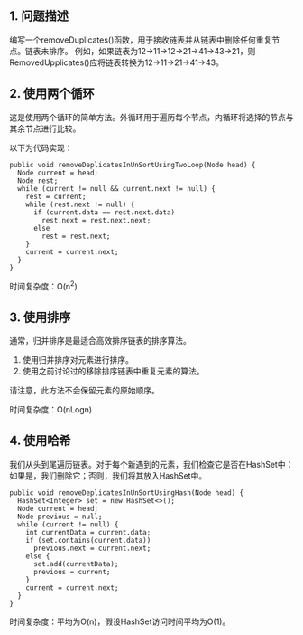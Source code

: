 ## 1. 问题描述

编写一个removeDuplicates()函数，用于接收链表并从链表中删除任何重复节点。链表未排序。
例如，如果链表为12->11->12->21->41->43->21，则RemovedUpplicates()应将链表转换为12->11->21->41->43。

## 2. 使用两个循环

这是使用两个循环的简单方法。外循环用于遍历每个节点，内循环将选择的节点与其余节点进行比较。

以下为代码实现：

```
public void removeDeplicatesInUnSortUsingTwoLoop(Node head) {
  Node current = head;
  Node rest;
  while (current != null && current.next != null) {
    rest = current;
    while (rest.next != null) {
      if (current.data == rest.next.data)
        rest.next = rest.next.next;
      else
        rest = rest.next;
    }
    current = current.next;
  }
}
```

时间复杂度：O(n<sup>2</sup>)

## 3. 使用排序

通常，归并排序是最适合高效排序链表的排序算法。

1. 使用归并排序对元素进行排序。
2. 使用之前讨论过的移除排序链表中重复元素的算法。

请注意，此方法不会保留元素的原始顺序。

时间复杂度：O(nLogn)

## 4. 使用哈希

我们从头到尾遍历链表。对于每个新遇到的元素，我们检查它是否在HashSet中：如果是，我们删除它；否则，我们将其放入HashSet中。

```
public void removeDeplicatesInUnSortUsingHash(Node head) {
  HashSet<Integer> set = new HashSet<>();
  Node current = head;
  Node previous = null;
  while (current != null) {
    int currentData = current.data;
    if (set.contains(current.data))
      previous.next = current.next;
    else {
      set.add(currentData);
      previous = current;
    }
    current = current.next;
  }
}
```

时间复杂度：平均为O(n)，假设HashSet访问时间平均为O(1)。